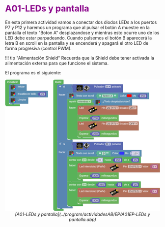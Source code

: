 # <FONT COLOR=#8B008B>A01-LEDs y pantalla</font>
En esta primera actividad vamos a conectar dos diodos LEDs a los puertos P7 y P12 y haremos un programa que al pulsar el botón A muestre en la pantalla el texto "Boton A" desplazandose y mientras esto ocurre uno de los LED debe estar parpadeando. Cuando pulsemos el botón B aparecerá la letra B en scroll en la pantalla y se encenderá y apagará el otro LED de forma progresiva (control PWM).

!!! tip "Alimentación Shield"
	Recuerda que la Shield debe tener activada la alimentación externa para que funcione el sistema.

El programa es el siguiente:

<center>

![A01-LEDs y pantalla](../img/actividadesEP/A01EP.png)  
*[A01-LEDs y pantalla](../program/actividadesAB/EP/A01EP-LEDs y pantalla.abp)*

</center>
